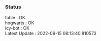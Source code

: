 ### Status


table : OK  
hogwarts : OK  
icy-bot : OK  
Latest Update : 2022-09-15 08:13:40.810573
